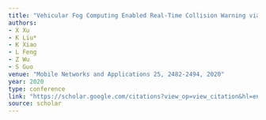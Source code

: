 ```yaml
---
title: "Vehicular Fog Computing Enabled Real-Time Collision Warning via Trajectory Calibration"
authors:
- X Xu
- K Liu*
- K Xiao
- L Feng
- Z Wu
- S Guo
venue: "Mobile Networks and Applications 25, 2482-2494, 2020"
year: 2020
type: conference
link: "https://scholar.google.com/citations?view_op=view_citation&hl=en&user=DK5avZUAAAAJ&pagesize=100&citation_for_view=DK5avZUAAAAJ:tOudhMTPpwUC"
source: scholar
---
```

